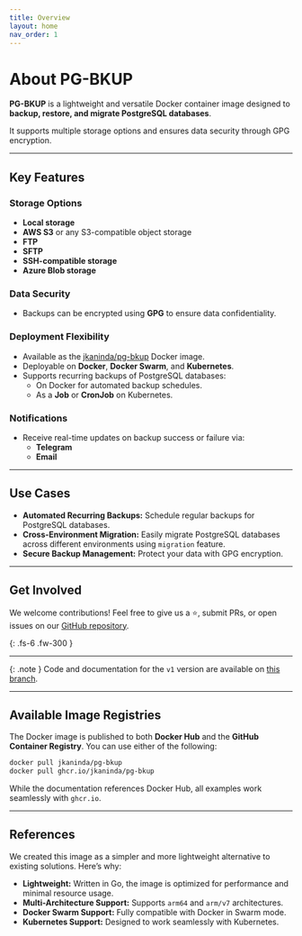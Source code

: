 ```yaml
---
title: Overview
layout: home
nav_order: 1
---
```


# About PG-BKUP

**PG-BKUP** is a lightweight and versatile Docker container image designed to **backup, restore, and migrate PostgreSQL databases**.

It supports multiple storage options and ensures data security through GPG encryption.

---

## Key Features

### Storage Options
- **Local storage**
- **AWS S3** or any S3-compatible object storage
- **FTP**
- **SFTP**
- **SSH-compatible storage**
- **Azure Blob storage**

### Data Security
- Backups can be encrypted using **GPG** to ensure data confidentiality.

### Deployment Flexibility
- Available as the [jkaninda/pg-bkup](https://hub.docker.com/r/jkaninda/pg-bkup) Docker image.
- Deployable on **Docker**, **Docker Swarm**, and **Kubernetes**.
- Supports recurring backups of PostgreSQL databases:
    - On Docker for automated backup schedules.
    - As a **Job** or **CronJob** on Kubernetes.

### Notifications
- Receive real-time updates on backup success or failure via:
    - **Telegram**
    - **Email**

---

## Use Cases

- **Automated Recurring Backups:** Schedule regular backups for PostgreSQL databases.
- **Cross-Environment Migration:** Easily migrate PostgreSQL  databases across different environments using `migration` feature.
- **Secure Backup Management:** Protect your data with GPG encryption.

---

## Get Involved

We welcome contributions! Feel free to give us a ⭐, submit PRs, or open issues on our [GitHub repository](https://github.com/jkaninda/pg-bkup).

{: .fs-6 .fw-300 }

---

{: .note }
Code and documentation for the `v1` version are available on [this branch][v1-branch].

[v1-branch]: https://github.com/jkaninda/pg-bkup

---

## Available Image Registries

The Docker image is published to both **Docker Hub** and the **GitHub Container Registry**. You can use either of the following:

```bash
docker pull jkaninda/pg-bkup
docker pull ghcr.io/jkaninda/pg-bkup
```

While the documentation references Docker Hub, all examples work seamlessly with `ghcr.io`.

---

## References

We created this image as a simpler and more lightweight alternative to existing solutions. Here’s why:

- **Lightweight:** Written in Go, the image is optimized for performance and minimal resource usage.
- **Multi-Architecture Support:** Supports `arm64` and `arm/v7` architectures.
- **Docker Swarm Support:** Fully compatible with Docker in Swarm mode.
- **Kubernetes Support:** Designed to work seamlessly with Kubernetes.
